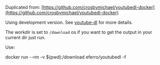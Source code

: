 Duplicated from: [https://github.com/crosbymichael/youtubedl-docker](https://github.com/crosbymichael/youtubedl-docker)


Using development version. See [youtube-dl](http://rg3.github.io/youtube-dl/) for more details.

The workdir is set to `/download` os if you want to get the output in your current dir just run.

Use:

docker run --rm -v $(pwd):/download eferro/youtubedl -f <url>

